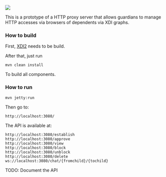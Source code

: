 <img src="http://neustarpc.github.com/neustar-clouds/images/logo.png"><br>

This is a prototype of a HTTP proxy server that allows guardians to manage HTTP accesses via browsers
of dependents via XDI graphs.

### How to build

First, [XDI2](http://github.com/projectdanube/xdi2) needs to be build.

After that, just run

    mvn clean install

To build all components.

### How to run

	mvn jetty:run

Then go to:

	http://localhost:3080/

The API is available at:

	http://localhost:3080/establish
	http://localhost:3080/approve
	http://localhost:3080/view
	http://localhost:3080/block
	http://localhost:3080/unblock
	http://localhost:3080/delete
	ws://localhost:3080/chat/{fromchild}/{tochild}

TODO: Document the API
